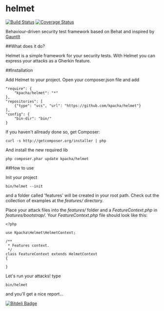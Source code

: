 helmet
======

[![Build Status](https://api.travis-ci.org/kpacha/helmet.png?branch=master)](https://travis-ci.org/kpacha/helmet) [![Coverage Status](https://coveralls.io/repos/kpacha/helmet/badge.png?branch=master)](https://coveralls.io/r/kpacha/helmet?branch=master)

Behaviour-driven security test framework based on Behat and inspired by [Gauntlt](http://gauntlt.org/)

##What does it do?

Helmet is a simple framework for your security tests. With Helmet you can express your attacks as a Gherkin feature.

##Installation

Add Helmet to your project. Open your composer.json file and add

    "require": {
        "kpacha/helmet": "*"
    },
    "repositories": [
        {"type": "vcs", "url": "https://github.com/kpacha/helmet"}
    ],
    "config": {
        "bin-dir": "bin/"
    }

If you haven't allready done so, get Composer:

    curl -s http://getcomposer.org/installer | php

And install the new required lib

    php composer.phar update kpacha/helmet

##How to use

Init your project

    bin/helmet --init
    
and a folder called 'features' will be created in your root path. Check out the collection of examples at the _features/_ directory.

Place your attack files into the _features/_ folder and a _FeatureContext.php_ in _features/bootstrap/_. Your _FeatureContext.php_ file should look like this:

    <?php

    use Kpacha\Helmet\HelmetContext;

    /**
     * Features context.
     */
    class FeatureContext extends HelmetContext
    {

    }

Let's run your attacks! type 

    bin/helmet

and you'll get a nice report...


[![Bitdeli Badge](https://d2weczhvl823v0.cloudfront.net/kpacha/helmet/trend.png)](https://bitdeli.com/free "Bitdeli Badge")

